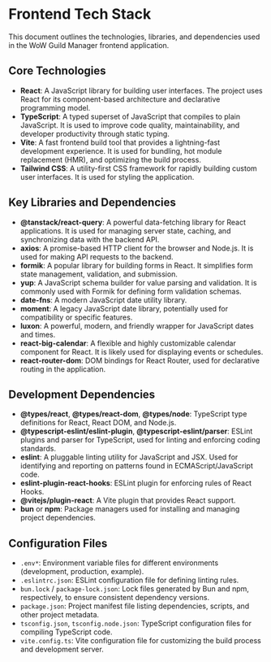 # Frontend Tech Stack

This document outlines the technologies, libraries, and dependencies used in the WoW Guild Manager frontend application.

## Core Technologies

* **React**: A JavaScript library for building user interfaces. The project uses React for its component-based architecture and declarative programming model.
* **TypeScript**: A typed superset of JavaScript that compiles to plain JavaScript. It is used to improve code quality, maintainability, and developer productivity through static typing.
* **Vite**: A fast frontend build tool that provides a lightning-fast development experience. It is used for bundling, hot module replacement (HMR), and optimizing the build process.
* **Tailwind CSS**: A utility-first CSS framework for rapidly building custom user interfaces. It is used for styling the application.

## Key Libraries and Dependencies

* **@tanstack/react-query**: A powerful data-fetching library for React applications. It is used for managing server state, caching, and synchronizing data with the backend API.
* **axios**: A promise-based HTTP client for the browser and Node.js. It is used for making API requests to the backend.
* **formik**: A popular library for building forms in React. It simplifies form state management, validation, and submission.
* **yup**: A JavaScript schema builder for value parsing and validation. It is commonly used with Formik for defining form validation schemas.
* **date-fns**: A modern JavaScript date utility library.
* **moment**: A legacy JavaScript date library, potentially used for compatibility or specific features.
* **luxon**: A powerful, modern, and friendly wrapper for JavaScript dates and times.
* **react-big-calendar**: A flexible and highly customizable calendar component for React. It is likely used for displaying events or schedules.
* **react-router-dom**: DOM bindings for React Router, used for declarative routing in the application.

## Development Dependencies

* **@types/react**, **@types/react-dom**, **@types/node**: TypeScript type definitions for React, React DOM, and Node.js.
* **@typescript-eslint/eslint-plugin**, **@typescript-eslint/parser**: ESLint plugins and parser for TypeScript, used for linting and enforcing coding standards.
* **eslint**: A pluggable linting utility for JavaScript and JSX. Used for identifying and reporting on patterns found in ECMAScript/JavaScript code.
* **eslint-plugin-react-hooks**: ESLint plugin for enforcing rules of React Hooks.
* **@vitejs/plugin-react**: A Vite plugin that provides React support.
* **bun** or **npm**: Package managers used for installing and managing project dependencies.

## Configuration Files

* `.env*`: Environment variable files for different environments (development, production, example).
* `.eslintrc.json`: ESLint configuration file for defining linting rules.
* `bun.lock` / `package-lock.json`: Lock files generated by Bun and npm, respectively, to ensure consistent dependency versions.
* `package.json`: Project manifest file listing dependencies, scripts, and other project metadata.
* `tsconfig.json`, `tsconfig.node.json`: TypeScript configuration files for compiling TypeScript code.
* `vite.config.ts`: Vite configuration file for customizing the build process and development server.
